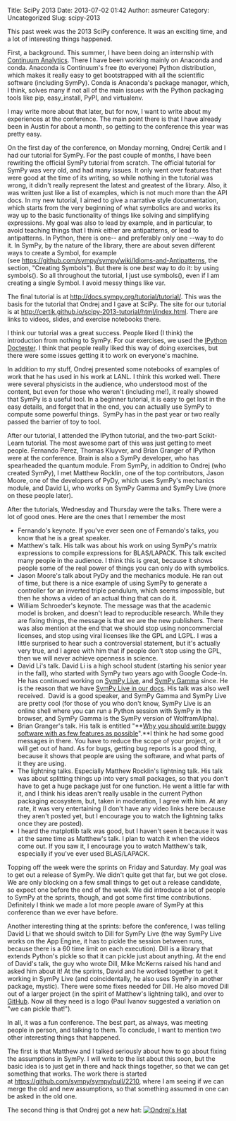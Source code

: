 Title: SciPy 2013
Date: 2013-07-02 01:42
Author: asmeurer
Category: Uncategorized
Slug: scipy-2013

This past week was the 2013 SciPy conference. It was an exciting time,
and a lot of interesting things happened. 

First, a background. This summer, I have been doing an internship with
[Continuum Analytics][]. There I have been working mainly on Anaconda
and conda. Anaconda is Continuum's free (to everyone) Python
distribution, which makes it really easy to get bootstrapped with all
the scientific software (including SymPy). Conda is Anaconda's package
manager, which, I think, solves many if not all of the main issues with
the Python packaging tools like pip, easy\_install, PyPI, and
virtualenv. 

I may write more about that later, but for now, I want to write about my
experiences at the conference. The main point there is that I have
already been in Austin for about a month, so getting to the conference
this year was pretty easy.

On the first day of the conference, on Monday morning, Ondrej Certik and
I had our tutorial for SymPy. For the past couple of months, I have been
rewriting the official SymPy tutorial from scratch. The official
tutorial for SymPy was very old, and had many issues. It only went over
features that were good at the time of its writing, so while nothing in
the tutorial was wrong, it didn't really represent the latest and
greatest of the library. Also, it was written just like a list of
examples, which is not much more than the API docs. In my new tutorial,
I aimed to give a narrative style documentation, which starts from the
very beginning of what symbolics are and works its way up to the basic
functionality of things like solving and simplifying expressions. My
goal was also to lead by example, and in particular, to avoid teaching
things that I think either are antipatterns, or lead to antipatterns. In
Python, there is one-- and preferably only one --way to do it. In SymPy,
by the nature of the library, there are about seven different ways to
create a Symbol, for example
(see https://github.com/sympy/sympy/wiki/Idioms-and-Antipatterns, the
section, "Creating Symbols"). But there is one *best* way to do it: by
using symbols(). So all throughout the tutorial, I just use symbols(),
even if I am creating a single Symbol. I avoid messy things like var. 

The final tutorial is at http://docs.sympy.org/tutorial/tutorial/. This
was the basis for the tutorial that Ondrej and I gave at SciPy. The site
for our tutorial is
at http://certik.github.io/scipy-2013-tutorial/html/index.html. There
are links to videos, slides, and exercise notebooks there. 

I think our tutorial was a great success. People liked (I think) the
introduction from nothing to SymPy. For our exercises, we used the
[IPython Doctester][]. I think that people really liked this way of
doing exercises, but there were some issues getting it to work on
everyone's machine. 

In addition to my stuff, Ondrej presented some notebooks of examples of
work that he has used in his work at LANL. I think this worked well.
There were several physicists in the audience, who understood most of
the content, but even for those who weren't (including me!), it really
showed that SymPy is a useful tool. In a beginner tutorial, it is easy
to get lost in the easy details, and forget that in the end, you can
actually use SymPy to compute some powerful things.  SymPy has in the
past year or two really passed the barrier of toy to tool. 

After our tutorial, I attended the IPython tutorial, and the two-part
Scikit-Learn tutorial. The most awesome part of this was just getting to
meet people. Fernando Perez, Thomas Kluyver, and Brian Granger of
IPython were at the conference. Brain is also a SymPy developer, who has
spearheaded the quantum module. From SymPy, in addition to Ondrej (who
created SymPy), I met Matthew Rocklin, one of the top contributors,
Jason Moore, one of the developers of PyDy, which uses SymPy's mechanics
module, and David Li, who works on SymPy Gamma and SymPy Live (more on
these people later). 

After the tutorials, Wednesday and Thursday were the talks. There were a
lot of good ones. Here are the ones that I remember the most

-   Fernando's keynote. If you've ever seen one of Fernando's talks, you
    know that he is a great speaker. 
-   Matthew's talk. His talk was about his work on using SymPy's matrix
    expressions to compile expressions for BLAS/LAPACK. This talk
    excited many people in the audience. I think this is great, because
    it shows people some of the real power of things you can only do
    with symbolics.
-   Jason Moore's talk about PyDy and the mechanics module. He ran out
    of time, but there is a nice example of using SymPy to generate a
    controller for an inverted triple pendulum, which seems impossible,
    but then he shows a video of an actual thing that can do it.
-   William Schroeder's keynote. The message was that the academic model
    is broken, and doesn't lead to reproducible research. While they are
    fixing things, the message is that we are the new publishers. There
    was also mention at the end that we should stop using noncommercial
    licenses, and stop using viral licenses like the GPL and LGPL. I was
    a little surprised to hear such a controversial statement, but it's
    actually very true, and I agree with him that if people don't stop
    using the GPL, then we will never achieve openness in science. 
-   David Li's talk. David Li is a high school student (starting his
    senior year in the fall), who started with SymPy two years ago with
    Google Code-In. He has continued working on [SymPy Live][], and
    [SymPy Gamma][] since. He is the reason that we have [SymPy Live in
    our docs][]. His talk was also well received.  David is a good
    speaker, and SymPy Gamma and SymPy Live are pretty cool (for those
    of you who don't know, SymPy Live is an online shell where you can
    run a Python session with SymPy in the browser, and SymPy Gamma is
    the SymPy version of WolframAlpha).
-   Brian Granger's talk. His talk is entitled "**[Why you should write
    buggy software with as few features as possible][]".**I think he had
    some good messages in there. You have to reduce the scope of your
    project, or it will get out of hand. As for bugs, getting bug
    reports is a good thing, because it shows that people are using the
    software, and what parts of it they are using. 
-   The lightning talks. Especially Matthew Rocklin's lightning talk.
    His talk was about splitting things up into very small packages, so
    that you don't have to get a huge package just for one function. He
    went a little far with it, and I think his ideas aren't really
    usable in the current Python packaging ecosystem, but, taken in
    moderation, I agree with him. At any rate, it was very entertaining
    (I don't have any video links here because they aren't posted yet,
    but I encourage you to watch the lightning talks once they are
    posted). 
-   I heard the matplotlib talk was good, but I haven't seen it because
    it was at the same time as Matthew's talk. I plan to watch it when
    the videos come out. If you saw it, I encourage you to watch
    Matthew's talk, especially if you've ever used BLAS/LAPACK.

Topping off the week were the sprints on Friday and Saturday. My goal
was to get out a release of SymPy. We didn't quite get that far, but we
got close. We are only blocking on a few small things to get out a
release candidate, so expect one before the end of the week. We did
introduce a lot of people to SymPy at the sprints, though, and got some
first time contributions. Definitely I think we made a lot more people
aware of SymPy at this conference than we ever have before. 

Another interesting thing at the sprints: before the conference, I was
telling David Li that we should switch to Dill for SymPy Live (the way
SymPy Live works on the App Engine, it has to pickle the session between
runs, because there is a 60 time limit on each execution). Dill is a
library that extends Python's pickle so that it can pickle just about
anything. At the end of David's talk, the guy who wrote Dill, Mike
McKerns raised his hand and asked him about it! At the sprints, David
and he worked together to get it working in SymPy Live (and
coincidentally, he also uses SymPy in another package, mystic). There
were some fixes needed for Dill. He also moved Dill out of a larger
project (in the spirit of Matthew's lightning talk), and over to
[GitHub][]. Now all they need is a logo (Paul Ivanov suggested a
variation on "we can pickle that!"). 

In all, it was a fun conference. The best part, as always, was meeting
people in person, and talking to them. To conclude, I want to mention
two other interesting things that happened.

The first is that Matthew and I talked seriously about how to go about
fixing the assumptions in SymPy. I will write to the list about this
soon, but the basic idea is to just get in there and hack things
together, so that we can get something that works. The work there is
started at https://github.com/sympy/sympy/pull/2210, where I am seeing
if we can merge the old and new assumptions, so that something assumed
in one can be asked in the old one.

The second thing is that Ondrej got a new hat: [![Ondrej's
Hat][]][Ondrej's Hat]

  [Continuum Analytics]: http://continuum.io/
  [IPython Doctester]: https://pypi.python.org/pypi/ipython_doctester
  [SymPy Live]: http://live.sympy.org/
  [SymPy Gamma]: http://gamma.sympy.org/
  [SymPy Live in our docs]: http://asmeurersympy.wordpress.com/2012/08/21/sympy-live-sphinx-extension/
  [Why you should write buggy software with as few features as
  possible]: http://conference.scipy.org/scipy2013/presentation_detail.php?id=195
  [GitHub]: https://github.com/uqfoundation/dill
  [Ondrej's Hat]: http://asmeurersympy.files.wordpress.com/2013/07/2013-06-26-08-02-40-hdr.jpg
